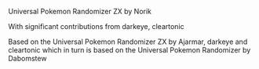 Universal Pokemon Randomizer ZX by Norik

With significant contributions from darkeye, cleartonic

Based on the Universal Pokemon Randomizer ZX by Ajarmar, darkeye and cleartonic which in turn is based on the Universal Pokemon Randomizer by Dabomstew
